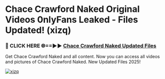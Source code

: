 # Chace Crawford Naked Original Videos 0nlyFans Leaked - Files Updated! (xizq)

<h3>🔴 CLICK HERE 🌐==►► <a href="https://tinyurl.com/up5wt9bj" rel="nofollow">Chace Crawford Naked Updated Files</a></h3>

Get Chace Crawford Naked and all content. Now you can access all videos and pictures of Chace Crawford Naked. New Updated Files 2025!

[![xizq](https://i.imgur.com/ABiUzMV.gif)](https://tinyurl.com/up5wt9bj)
